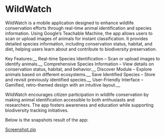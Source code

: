 # WildWatch

WildWatch is a mobile application designed to enhance wildlife conservation efforts through real-time animal identification and species information. Using Google’s Teachable Machine, the app allows users to scan or upload images of animals for instant classification. It provides detailed species information, including conservation status, habitat, and diet, helping users learn about and contribute to biodiversity preservation.

Key Features:__
Real-time Species Identification – Scan or upload images to identify animals.__
Comprehensive Species Information – View details on conservation status, habitat, and behavior.__
Discover Module – Explore animals based on different ecosystems.__
Save Identified Species – Store and revisit previously identified species.__
User-Friendly Interface – Gamified, retro-themed design with an intuitive layout.__

WildWatch encourages citizen participation in wildlife conservation by making animal identification accessible to both enthusiasts and researchers. The app fosters awareness and education while supporting biodiversity tracking initiatives.

Below is the snapshots result of the app:

[Screenshot.zip](https://github.com/user-attachments/files/18727723/Screenshot.zip)

